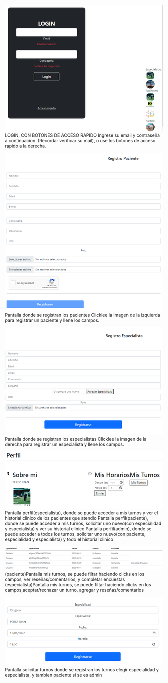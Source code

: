 ![login](https://github.com/IanEzequielGarcia/LABIV_TPCLINICA/blob/master/readmeFotos/login.PNG "login")
LOGIN, CON BOTONES DE ACCESO RAPIDO
Ingrese su email y contraseña a continuacion. (Recordar verificar su mail), o use los botones de acceso rapido a la derecha.

![registroPacientes](https://github.com/IanEzequielGarcia/LABIV_TPCLINICA/blob/master/readmeFotos/registroPaciente.PNG "registro Pacientes")
Pantalla donde se registran los pacientes
Clicklee la imagen de la izquierda para registrar un paciente y llene los campos.

![registroEspecialista](https://github.com/IanEzequielGarcia/LABIV_TPCLINICA/blob/master/readmeFotos/registroEspecialista.PNG "registro Especialistas")
Pantalla donde se registran los especialistas
Clicklee la imagen de la derecha para registrar un especialista y llene los campos.

![perfil](https://github.com/IanEzequielGarcia/LABIV_TPCLINICA/blob/master/readmeFotos/perfil.PNG "Mi Perfil")
Pantalla perfil(especialista), donde se puede acceder a mis turnos y ver el historial clinico de los pacientes que atendio
Pantalla perfil(paciente), donde se puede acceder a mis turnos, solicitar uno nuevo(con especialidad y especialista) y ver su historial clinico
Pantalla perfil(admin), donde se puede acceder a todos los turnos, solicitar uno nuevo(con paciente, especialidad y especialista) y todo el historial clinico

![misTurnos](https://github.com/IanEzequielGarcia/LABIV_TPCLINICA/blob/master/readmeFotos/misTurnos.PNG "Mis Turnos")
(paciente)Pantalla mis turnos, se puede filtar haciendo clicks en los campos, ver reseñas/comentarios, y completar encuestas
(especialista)Pantalla mis turnos, se puede filtar haciendo clicks en los campos,aceptar/rechazar un turno, agregar y reseñas/comentarios

![solicitarTurnos](https://github.com/IanEzequielGarcia/LABIV_TPCLINICA/blob/master/readmeFotos/solicitarTurno.PNG "solicitar Turnos")
Pantalla solicitar turnos donde se registran los turnos
elegir especialidad y especialista, y tambien paciente si se es admin
